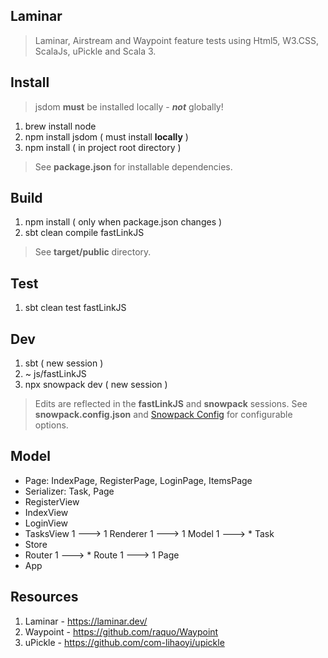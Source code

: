 Laminar
-------
>Laminar, Airstream and Waypoint feature tests using Html5, W3.CSS, ScalaJs, uPickle and Scala 3.

Install
-------
>jsdom **must** be installed locally - ***not*** globally!
1. brew install node
2. npm install jsdom ( must install **locally** )
3. npm install ( in project root directory )
>See **package.json** for installable dependencies.

Build
-----
1. npm install ( only when package.json changes )
2. sbt clean compile fastLinkJS
>See **target/public** directory.

Test
----
1. sbt clean test fastLinkJS

Dev
---
1. sbt ( new session )
2. ~ js/fastLinkJS
3. npx snowpack dev ( new session )
>Edits are reflected in the **fastLinkJS** and **snowpack** sessions.
>See **snowpack.config.json** and [Snowpack Config](https://www.snowpack.dev/reference/configuration) for configurable options.

Model
-----
* Page: IndexPage, RegisterPage, LoginPage, ItemsPage
* Serializer: Task, Page
* RegisterView
* IndexView
* LoginView
* TasksView 1 ---> 1 Renderer 1 ---> 1 Model 1 ---> * Task
* Store
* Router 1 ---> * Route 1 ---> 1 Page
* App

Resources
---------
1. Laminar - https://laminar.dev/
2. Waypoint - https://github.com/raquo/Waypoint
3. uPickle - https://github.com/com-lihaoyi/upickle